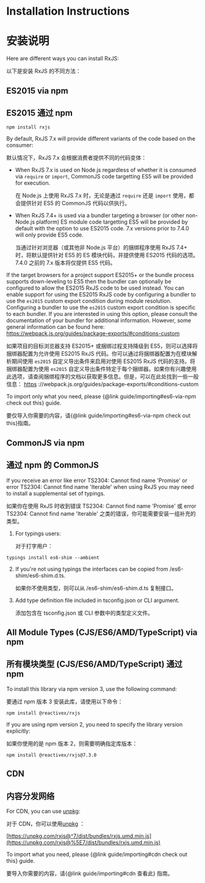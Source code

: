 # Installation Instructions

# 安装说明

Here are different ways you can install RxJS:

以下是安装 RxJS 的不同方法：

## ES2015 via npm

## ES2015 通过 npm

```shell
npm install rxjs
```

By default, RxJS 7.x will provide different variants of the code based on the consumer:

默认情况下，RxJS 7.x 会根据消费者提供不同的代码变体：

* When RxJS 7.x is used on Node.js regardless of whether it is consumed via `require` or `import`, CommonJS code targetting ES5 will be provided for execution.

  在 Node.js 上使用 RxJS 7.x 时，无论是通过 `require` 还是 `import` 使用，都会提供针对 ES5 的 CommonJS 代码以供执行。

* When RxJS 7.4+ is used via a bundler targeting a browser (or other non-Node.js platform) ES module code targetting ES5 will be provided by default with the option to use ES2015 code. 7.x versions prior to 7.4.0 will only provide ES5 code.

  当通过针对浏览器（或其他非 Node.js 平台）的捆绑程序使用 RxJS 7.4+ 时，将默认提供针对 ES5 的 ES 模块代码，并提供使用 ES2015 代码的选项。7.4.0 之前的 7.x 版本将仅提供 ES5 代码。

If the target browsers for a project support ES2015+ or the bundle process supports down-leveling to ES5 then the bundler can optionally be configured to allow the ES2015 RxJS code to be used instead. You can enable support for using the ES2015 RxJS code by configuring a bundler to use the `es2015` custom export condition during module resolution. Configuring a bundler to use the `es2015` custom export condition is specific to each bundler. If you are interested in using this option, please consult the
documentation of your bundler for additional information. However, some general information can be found here: <https://webpack.js.org/guides/package-exports/#conditions-custom>

如果项目的目标浏览器支持 ES2015+ 或捆绑过程支持降级到 ES5，则可以选择将捆绑器配置为允许使用 ES2015 RxJS 代码。你可以通过将捆绑器配置为在模块解析期间使用 `es2015` 自定义导出条件来启用对使用 ES2015 RxJS 代码的支持。将捆绑器配置为使用 `es2015` 自定义导出条件特定于每个捆绑器。如果你有兴趣使用此选项，请查阅捆绑程序的文档以获取更多信息。但是，可以在此处找到一些一般信息： [https](https://webpack.js.org/guides/package-exports/#conditions-custom) ://webpack.js.org/guides/package-exports/#conditions-custom

To import only what you need, please {@link guide/importing#es6-via-npm check out this} guide.

要仅导入你需要的内容，请{@link guide/importing#es6-via-npm check out this}指南。

## CommonJS via npm

## 通过 npm 的 CommonJS

If you receive an error like error TS2304: Cannot find name 'Promise' or error TS2304: Cannot find name
'Iterable' when using RxJS you may need to install a supplemental set of typings.

如果你在使用 RxJS 时收到错误 TS2304: Cannot find name 'Promise' 或 error TS2304: Cannot find name 'Iterable' 之类的错误，你可能需要安装一组补充的类型。

1. For typings users:

   对于打字用户：

```shell
typings install es6-shim --ambient
```

2. If you're not using typings the interfaces can be copied from /es6-shim/es6-shim.d.ts.

   如果你不使用类型，则可以从 /es6-shim/es6-shim.d.ts 复制接口。

3. Add type definition file included in tsconfig.json or CLI argument.

   添加包含在 tsconfig.json 或 CLI 参数中的类型定义文件。

## All Module Types (CJS/ES6/AMD/TypeScript) via npm

## 所有模块类型 (CJS/ES6/AMD/TypeScript) 通过 npm

To install this library via npm version 3, use the following command:

要通过 npm 版本 3 安装此库，请使用以下命令：

```shell
npm install @reactivex/rxjs
```

If you are using npm version 2, you need to specify the library version explicitly:

如果你使用的是 npm 版本 2，则需要明确指定库版本：

```shell
npm install @reactivex/rxjs@7.3.0
```

## CDN

## 内容分发网络

For CDN, you can use [unpkg](https://unpkg.com/):

对于 CDN，你可以使用[unpkg](https://unpkg.com/) ：

[https://unpkg.com/rxjs@^7/dist/bundles/rxjs.umd.min.js](https://unpkg.com/rxjs@%5E7/dist/bundles/rxjs.umd.min.js)

To import what you need, please {@link guide/importing#cdn check out this} guide.

要导入你需要的内容，请{@link guide/importing#cdn 查看此} 指南。

